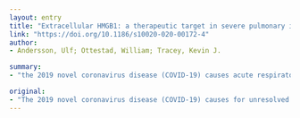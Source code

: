 ```yaml
---
layout: entry
title: "Extracellular HMGB1: a therapeutic target in severe pulmonary inflammation including COVID-19?"
link: "https://doi.org/10.1186/s10020-020-00172-4"
author:
- Andersson, Ulf; Ottestad, William; Tracey, Kevin J.

summary:
- "the 2019 novel coronavirus disease (COVID-19) causes acute respiratory distress syndrome in vulnerable individuals. The endogenous damage-associated molecular pattern (DAMP) molecule HMGB1 initiates inflammation via two separate pathways. This enables endocytosis of danger molecules to be destroyed in the lysosomes at physiological MHGB1 levels."

original:
- "The 2019 novel coronavirus disease (COVID-19) causes for unresolved reasons acute respiratory distress syndrome in vulnerable individuals. There is a need to identify key pathogenic molecules in COVID-19-associated inflammation attainable to target with existing therapeutic compounds. The endogenous damage-associated molecular pattern (DAMP) molecule HMGB1 initiates inflammation via two separate pathways. Disulfide-HMGB1 triggers TLR4 receptors generating pro-inflammatory cytokine release. Extracellular HMGB1, released from dying cells or secreted by activated innate immunity cells, forms complexes with extracellular DNA, RNA and other DAMP or pathogen-associated molecular (DAMP) molecules released after lytic cell death. These complexes are endocytosed via RAGE, constitutively expressed at high levels in the lungs only, and transported to the endolysosomal system, which is disrupted by HMGB1 at high concentrations. Danger molecules thus get access to cytosolic proinflammatory receptors instigating inflammasome activation. It is conceivable that extracellular SARS-CoV-2 RNA may reach the cellular cytosol via HMGB1-assisted transfer combined with lysosome leakage. Extracellular HMGB1 generally exists in vivo bound to other molecules, including PAMPs and DAMPs. It is plausible that these complexes are specifically removed in the lungs revealed by a 40% reduction of HMGB1 plasma levels in arterial versus venous blood. Abundant pulmonary RAGE expression enables endocytosis of danger molecules to be destroyed in the lysosomes at physiological HMGB1 levels, but causing detrimental inflammasome activation at high levels. Stress induces apoptosis in pulmonary endothelial cells from females but necrosis in cells from males. Based on these observations we propose extracellular HMGB1 to be considered as a therapeutic target for COVID-19."
---
```


